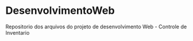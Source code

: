 # DesenvolvimentoWeb
Repositorio dos arquivos do projeto de desenvolvimento Web - Controle de Inventario
